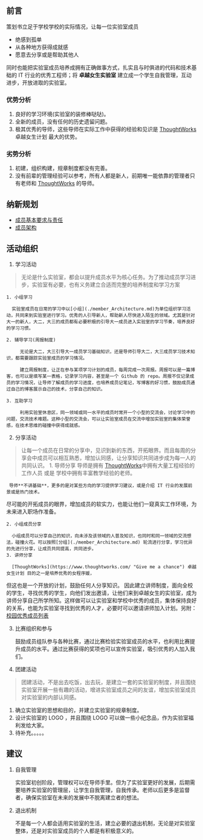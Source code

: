 ## 前言
   策划书立足于学校学校的实际情况，让每一位实验室成员
   - 绝感到孤单
   - 从各种地方获得成就感
   - 愿意去分享或是帮助其他人
    
同时也能把实验室成员培养成拥有正确做事方式，扎实且与时俱进的代码和技术基础的 
IT 行业的优秀工程师；将 **卓越女生实验室** 建立成一个学生自我管理，互动进步，开放进取的实验室。

### 优势分析
 1. 良好的学习环境(实验室的装修棒哒哒)。
 2. 全新的成员，没有任何的历史遗留问题。
 3. 极其优秀的导师，这些导师在实际工作中获得的经验和见识是 [ThoughtWorks](https://www.thoughtworks.com/ "The Best")     卓越女生计划  最大的优势。
 
### 劣势分析
 1. 初建，组织构建，规章制度都没有完善。
 2. 没有前辈的管理经验可以参考，所有人都是新人，前期唯一能依靠的管理者只有老师和
[ThoughtWorks](https://www.thoughtworks.com/ "Give me a chance") 的导师。

## 纳新规划

- [成员基本要求与责任](./member_request.md)
- [成员架构](./member_Architecture.md)

## 活动组织
 1. 学习活动
 
 > 无论是什么实验室，都会以提升成员水平为核心任务。为了推动成员学习进步，实验室有必要，也有义务建立合适而完整的培养制度和学习方案

    1. 小组学习
       
      实验室成员在日常的学习中以[小组](./member_Architecture.md)为单位组织学习活动，共同来到实验室进行学习。优秀的人引导新人，帮助新人尽快进入陌生的领域。尤其是针对大一的新人，大二，大三的成员都有必要积极的引导大一成员进入实验室的学习节奏，培养良好的学习习惯。

    2. 辅导学习(周报制度)
    
         无论是大二，大三引导大一成员学习基础知识，还是导师引导大二，大三成员学习技术知识，都需要跟踪实验室成员的学习情况。
         
         建立周报制度，让正在参与某项学习计划的成员，每周完成一次周报。周报可以是一篇博客，也可以是填写某一表格，记录学习内容，甚至是一个 Github 的 repo。周报不仅记录成员的学习情况，让导师了解成员的学习进度，也培养成员记笔记，写博客的好习惯，鼓励成员通过自己的博客展示自己的技术，分享自己的知识。
         
    3. 互助学习            
    
         利用实验室休息区，同一领域或同一水平的成员时常开一个小型的交流会，讨论学习中的问题，交流技术难题。这种小型的交流会，可以让实验室成员在交流中增加实验室的集体荣誉感，在技术思维的碰撞中获得成就感。
 
 2. 分享活动
 > 让每一个成员在日常的分享中，见识到新的东西，开拓眼界。而且每周的分享会中成员可以相互熟悉，增加认同感，让分享知识共同进步成为每一人的共同认识。
    1. 导师分享
     导师是拥有 [ThoughtWorks](https://www.thoughtworks.com/ "Give me a chance")中拥有大量工程经验的工作人员 或是
学校中拥有丰富教学经验的老师。

     导师**不讲基础**，更多的是对某些方向的学习提供学习建议，或是介绍 IT 行业的发展前景或是热门技术。
尽可能的开拓成员的眼界，增加成员的软实力，也能让他们一窥真实工作环境，为未来进入职场作准备。

    2. 小组成员分享
    
      小组成员可以分享自己的知识，向未涉及该领域的人普及知识，也同时和同一领域的交流想法，碰撞火花。可以按照[分组](./member_Architecture.md) 轮流进行分享，学习优异的先进行分享，让成员共同提高，共同进步。
    3. 讲师分享
    
      [ThoughtWorks](https://www.thoughtworks.com/ "Give me a chance") 卓越女生计划 目的之一是培养优秀的女程序媛，
但这也是一个开放的计划，鼓励任何人分享知识。
       因此建立讲师制度，面向全校的学生，寻找优秀的学生，向他们发出邀请，让他们来到卓越女生的实验室，成为讲师分享自己所学所知。这样做可以让实验室和学校中优秀的成员，集体保持良好的关系，也能为实验室寻找到优秀的人才，必要时可以邀请讲师加入计划。另附：[校园优秀成员列表](./the_best.md)
       
      

 3. 比赛组织和参与
 
    鼓励成员组队参与各种比赛，通过比赛检验实验室成员的水平，也利用比赛提升成员的水平。通过比赛获得的奖项也可以宣传实验室，吸引优秀的人加入我们。

 4. 团建活动
> 团建活动，不是出去吃饭，出去玩，是建立一套的实验室的制度，并且围绕实验室开展一些有趣的活动，增进实验室成员之间的友谊，增加实验室成员对实验室的内部认同感。
   1. 确立实验室的思想和目的，并建立实验室的规章制度。
   2. 设计实验室的 LOGO ，并且围绕 LOGO 可以做一些小纪念品，作为实验室福利发给大家。
   3. 待补充。。。。。

## 建议
 1. 自我管理 
 
    实验室初创阶段，管理权可以在导师手里。但为了实验室更好的发展，后期需要培养实验室的管理层，让学生自我管理，自我传承。老师以后更多是监督者，确保实验室在未来的发展中不脱离建立者的想法。
 2. 退出机制
 
    不是每一个人都会适用实验室的生活，建立必要的退出机制，无论是对实验室整体，还是对实验室成员的个人都是有积极意义的。
 

 


 

